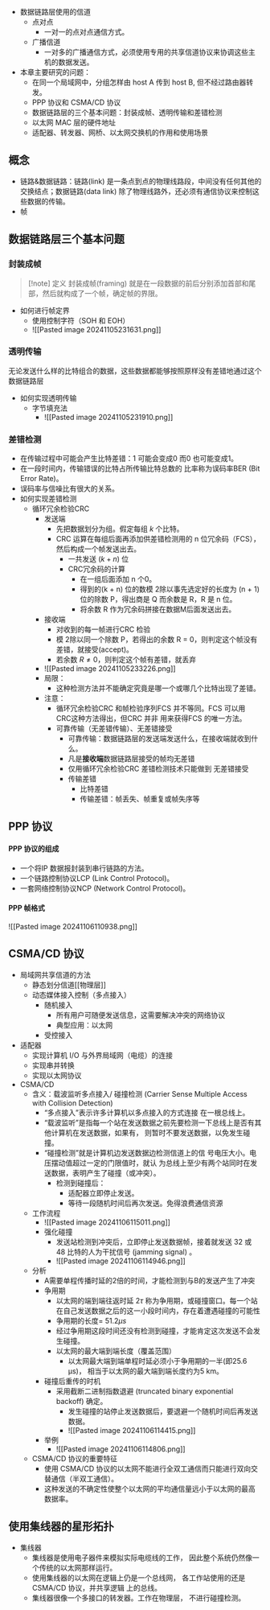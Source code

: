 - 数据链路层使用的信道
	- 点对点
		- 一对一的点对点通信方式。
	- 广播信道
		- 一对多的广播通信方式，必须使用专用的共享信道协议来协调这些主机的数据发送。
- 本章主要研究的问题：
	- 在同一个局域网中，分组怎样由 host A 传到 host B, 但不经过路由器转发。
	- PPP 协议和 CSMA/CD 协议
	- 数据链路层的三个基本问题：封装成帧、透明传输和差错检测
	- 以太网 MAC 层的硬件地址
	- 适配器、转发器、网桥、以太网交换机的作用和使用场景

## 概念
- 链路&数据链路：链路(link) 是一条点到点的物理线路段，中间没有任何其他的交换结点；数据链路(data link) 除了物理线路外，还必须有通信协议来控制这些数据的传输。
- 帧

## 数据链路层三个基本问题
### 封装成帧
>[!note] 定义
>封装成帧(framing) 就是在一段数据的前后分别添加首部和尾部，然后就构成了一个帧，确定帧的界限。

- 如何进行帧定界
	- 使用控制字符（SOH 和 EOH）
	- ![[Pasted image 20241105231631.png]]

### 透明传输
无论发送什么样的比特组合的数据，这些数据都能够按照原样没有差错地通过这个数据链路层
- 如何实现透明传输
	- 字节填充法
		- ![[Pasted image 20241105231910.png]]

### 差错检测
- 在传输过程中可能会产生比特差错：1 可能会变成0 而0 也可能变成1。
- 在一段时间内，传输错误的比特占所传输比特总数的 比率称为误码率BER (Bit Error Rate)。
- 误码率与信噪比有很大的关系。
- 如何实现差错检测
	- 循环冗余检验CRC
		- 发送端
			- 先把数据划分为组。假定每组 $k$ 个比特。
			- CRC 运算在每组后面再添加供差错检测用的 n 位冗余码（FCS），然后构成一个帧发送出去。
				-  一共发送 $(k + n)$ 位
				- CRC冗余码的计算
					- 在一组后面添加 n 个0。
					- 得到的(k + n) 位的数模 2除以事先选定好的长度为 (n + 1) 位的除数 P，得出商是 Q 而余数是 R，R 是 n 位。
					- 将余数 R 作为冗余码拼接在数据M后面发送出去。
		- 接收端
			- 对收到的每一帧进行CRC 检验
			- 模 2除以同一个除数 P，若得出的余数 R = 0，则判定这个帧没有差错，就接受(accept)。
			- 若余数 $R \neq 0$，则判定这个帧有差错，就丢弃
		- ![[Pasted image 20241105233226.png]]
		- 局限：
			- 这种检测方法并不能确定究竟是哪一个或哪几个比特出现了差错。
		- 注意：
			- 循环冗余检验CRC 和帧检验序列FCS 并不等同。FCS 可以用 CRC这种方法得出，但CRC 并非 用来获得FCS 的唯一方法。
			- 可靠传输（无差错传输）、无差错接受
				-  可靠传输：数据链路层的发送端发送什么，在接收端就收到什么。
				- 凡是**接收端**数据链路层接受的帧均无差错
				- 仅用循环冗余检验CRC 差错检测技术只能做到 无差错接受
				- 传输差错
					- 比特差错
					- 传输差错：帧丢失、帧重复或帧失序等

## PPP 协议
#### PPP 协议的组成
- 一个将IP 数据报封装到串行链路的方法。
- 一个链路控制协议LCP (Link Control Protocol)。
- 一套网络控制协议NCP (Network Control Protocol)。
#### PPP 帧格式
![[Pasted image 20241106110938.png]]
## CSMA/CD 协议
- 局域网共享信道的方法
	- 静态划分信道[[物理层]]
	- 动态媒体接入控制（多点接入）
		- 随机接入
			- 所有用户可随便发送信息，这需要解决冲突的网络协议
			- 典型应用：以太网
		- 受控接入
- 适配器
	- 实现计算机 I/O 与外界局域网（电缆）的连接
	- 实现串并转换
	- 实现以太网协议
- CSMA/CD 
	- 含义：载波监听多点接入/ 碰撞检测 (Carrier Sense Multiple Access with Collision Detection)
		- “多点接入”表示许多计算机以多点接入的方式连接 在一根总线上。
		- “载波监听”是指每一个站在发送数据之前先要检测一下总线上是否有其他计算机在发送数据，如果有， 则暂时不要发送数据，以免发生碰撞。
		- “碰撞检测”就是计算机边发送数据边检测信道上的信 号电压大小。电压摆动值超过一定的门限值时，就认 为总线上至少有两个站同时在发送数据，表明产生了碰撞（或冲突）。
			- 检测到碰撞后：
				- 适配器立即停止发送。
				- 等待一段随机时间后再次发送。免得浪费通信资源
	- 工作流程
		- ![[Pasted image 20241106115011.png]]
		- 强化碰撞
			- 发送站检测到冲突后，立即停止发送数据帧，接着就发送 32 或 48 比特的人为干扰信号 (jamming signal) 。
			- ![[Pasted image 20241106114946.png]]
	- 分析
		- A需要单程传播时延的2倍的时间，才能检测到与B的发送产生了冲突
		- 争用期
			- 以太网的端到端往返时延 $2\tau$ 称为争用期，或碰撞窗口。每一个站在自己发送数据之后的这一小段时间内，存在着遭遇碰撞的可能性
			- 争用期的长度= $51.2 \mu s$
			- 经过争用期这段时间还没有检测到碰撞，才能肯定这次发送不会发生碰撞。
			- 以太网的最大端到端长度（覆盖范围）
				- 以太网最大端到端单程时延必须小于争用期的一半(即25.6 μs)， 相当于以太网的最大端到端长度约为5 km。
		- 碰撞后重传的时机
			- 采用截断二进制指数退避 (truncated binary exponential backoff) 确定。
				- 发生碰撞的站停止发送数据后，要退避一个随机时间后再发送数据。
				- ![[Pasted image 20241106114415.png]]
		- 举例
			- ![[Pasted image 20241106114806.png]]
	- CSMA/CD 协议的重要特征
		- 使用 CSMA/CD 协议的以太网不能进行全双工通信而只能进行双向交替通信（半双工通信）。
		- 这种发送的不确定性使整个以太网的平均通信量远小于以太网的最高数据率。

## 使用集线器的星形拓扑
- 集线器
	- 集线器是使用电子器件来模拟实际电缆线的工作， 因此整个系统仍然像一个传统的以太网那样运行。
	- 使用集线器的以太网在逻辑上仍是一个总线网， 各工作站使用的还是CSMA/CD 协议，并共享逻辑 上的总线。
	- 集线器很像一个多接口的转发器。工作在物理层， 不进行碰撞检测。